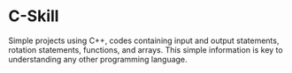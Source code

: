 # C-Skill
Simple projects using C++, codes containing input and output statements, rotation statements, functions, and arrays.  This simple information is key to understanding any other programming language.
